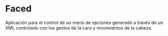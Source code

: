 # Faced
Aplicación para el control de un menú de opciones generado a través de un XML controlado con los gestos de la cara y movimientos de la cabeza.
